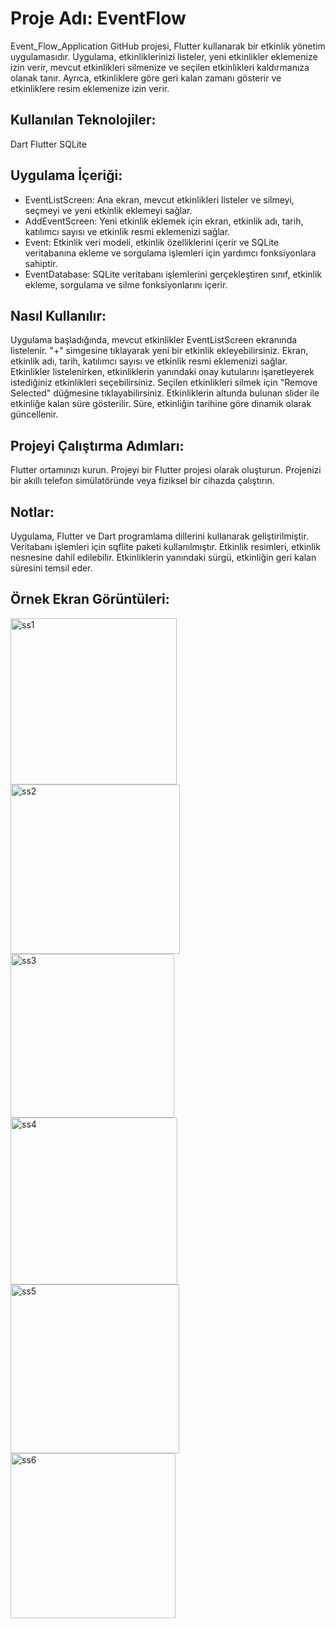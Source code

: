 # **Proje Adı: EventFlow**
Event_Flow_Application GitHub projesi, Flutter kullanarak bir etkinlik yönetim uygulamasıdır. Uygulama, etkinliklerinizi listeler, yeni etkinlikler eklemenize izin verir, mevcut etkinlikleri silmenize ve seçilen etkinlikleri kaldırmanıza olanak tanır. Ayrıca, etkinliklere göre geri kalan zamanı gösterir ve etkinliklere resim eklemenize izin verir.

## Kullanılan Teknolojiler:
Dart
Flutter
SQLite 
## Uygulama İçeriği:
- EventListScreen: Ana ekran, mevcut etkinlikleri listeler ve silmeyi, seçmeyi ve yeni etkinlik eklemeyi sağlar.
- AddEventScreen: Yeni etkinlik eklemek için ekran, etkinlik adı, tarih, katılımcı sayısı ve etkinlik resmi eklemenizi sağlar.
- Event: Etkinlik veri modeli, etkinlik özelliklerini içerir ve SQLite veritabanına ekleme ve sorgulama işlemleri için yardımcı fonksiyonlara sahiptir.
- EventDatabase: SQLite veritabanı işlemlerini gerçekleştiren sınıf, etkinlik ekleme, sorgulama ve silme fonksiyonlarını içerir.
## Nasıl Kullanılır:
Uygulama başladığında, mevcut etkinlikler EventListScreen ekranında listelenir.
"+" simgesine tıklayarak yeni bir etkinlik ekleyebilirsiniz. Ekran, etkinlik adı, tarih, katılımcı sayısı ve etkinlik resmi eklemenizi sağlar.
Etkinlikler listelenirken, etkinliklerin yanındaki onay kutularını işaretleyerek istediğiniz etkinlikleri seçebilirsiniz.
Seçilen etkinlikleri silmek için "Remove Selected" düğmesine tıklayabilirsiniz.
Etkinliklerin altunda bulunan slider ile etkinliğe kalan süre gösterilir. Süre, etkinliğin tarihine göre dinamik olarak güncellenir.
## Projeyi Çalıştırma Adımları:
Flutter ortamınızı kurun.
Projeyi bir Flutter projesi olarak oluşturun.
Projenizi bir akıllı telefon simülatöründe veya fiziksel bir cihazda çalıştırın.
## Notlar:
Uygulama, Flutter ve Dart programlama dillerini kullanarak geliştirilmiştir.
Veritabanı işlemleri için sqflite paketi kullanılmıştır.
Etkinlik resimleri, etkinlik nesnesine dahil edilebilir.
Etkinliklerin yanındaki sürgü, etkinliğin geri kalan süresini temsil eder.
## Örnek Ekran Görüntüleri:

<img width="266" alt="ss1" src="https://github.com/betulaltunl/Event_Flow_Application/assets/101793578/b9c123c5-3531-408f-9c4e-b79dc2bb3e67">
<img width="271" alt="ss2" src="https://github.com/betulaltunl/Event_Flow_Application/assets/101793578/2415f00e-fda3-4797-83d0-62b886e97060">
<img width="262" alt="ss3" src="https://github.com/betulaltunl/Event_Flow_Application/assets/101793578/207d3f3a-7c36-4a3d-9041-92471d48d731">
<img width="267" alt="ss4" src="https://github.com/betulaltunl/Event_Flow_Application/assets/101793578/78843209-bc42-454a-a6d7-9f6f2964435f">
<img width="270" alt="ss5" src="https://github.com/betulaltunl/Event_Flow_Application/assets/101793578/3fa24251-e080-46ed-a0fd-d8fdbffe4963">
<img width="264" alt="ss6" src="https://github.com/betulaltunl/Event_Flow_Application/assets/101793578/4fddb968-ff69-43f1-81b4-307a21c62cfb">
